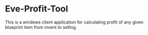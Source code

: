 Eve-Profit-Tool
===============

This is a windows client application for calculating profit of any given blueprint item from invent to selling.
